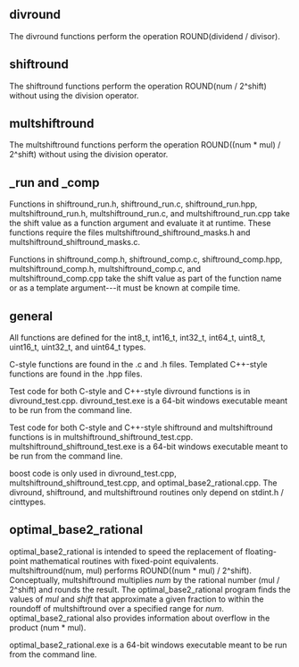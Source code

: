 ## divround

The divround functions perform the operation ROUND(dividend / divisor).

## shiftround

The shiftround functions perform the operation ROUND(num / 2^shift) without
using the division operator.

## multshiftround

The multshiftround functions perform the operation ROUND((num * mul) / 2^shift) without
using the division operator.

## \_run and \_comp

Functions in shiftround\_run.h, shiftround\_run.c, shiftround\_run.hpp, multshiftround\_run.h,
multshiftround\_run.c, and multshiftround\_run.cpp take the shift value as a function argument
and evaluate it at runtime. These functions require the files multshiftround\_shiftround\_masks.h
and multshiftround\_shiftround\_masks.c.

Functions in shiftround\_comp.h, shiftround\_comp.c, shiftround\_comp.hpp, multshiftround\_comp.h,
multshiftround\_comp.c, and multshiftround\_comp.cpp take the shift value as part of the
function name or as a template argument---it must be known at compile time.

## general

All functions are defined for the int8\_t, int16\_t, int32\_t, int64\_t, uint8\_t, uint16\_t,
uint32\_t, and uint64\_t types. 

C-style functions are found in the .c and .h files. Templated C++\-style functions are found
in the .hpp files.

Test code for both C-style and C++\-style divround functions is in divround\_test.cpp.
divround\_test.exe is a 64-bit windows executable meant to be run from the command line.

Test code for both C-style and C++\-style shiftround and multshiftround functions is in
multshiftround\_shiftround\_test.cpp. multshiftround\_shiftround\_test.exe is a 64-bit
windows executable meant to be run from the command line.

boost code is only used in divround\_test.cpp, multshiftround\_shiftround\_test.cpp, and
optimal\_base2\_rational.cpp. The divround, shiftround, and multshiftround routines only
depend on stdint.h / cinttypes.

## optimal\_base2\_rational

optimal\_base2\_rational is intended to speed the replacement of floating-point
mathematical routines with fixed-point equivalents. multshiftround<shift>(num, mul)
performs ROUND((num * mul) / 2^shift). Conceptually, multshiftround multiplies _num_ by
the rational number (mul / 2^shift) and rounds the result. The optimal\_base2\_rational 
program finds the values of _mul_ and _shift_ that approximate a given fraction to within
the roundoff of multshiftround over a specified range for _num_. optimal\_base2\_rational also provides
information about overflow in the product (num * mul).

optimal\_base2\_rational.exe is a 64-bit windows executable meant to be run from
the command line.